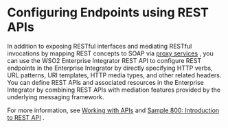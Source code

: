 # Configuring Endpoints using REST APIs

In addition to exposing RESTful interfaces and mediating RESTful
invocations by mapping REST concepts to SOAP via [proxy
services](https://docs.wso2.com/display/EI650/Using+REST+with+a+Proxy+Service)
, you can use the WSO2 Enterprise Integrator REST API to configure REST
endpoints in the Enterprise Integrator by directly specifying HTTP
verbs, URL patterns, URI templates, HTTP media types, and other related
headers. You can define REST APIs and associated resources in the
Enterprise Integrator by combining REST APIs with mediation features
provided by the underlying messaging framework.

For more information, see [Working with
APIs](https://docs.wso2.com/display/EI650/Working+with+APIs) and [Sample
800: Introduction to REST
API](https://docs.wso2.com/display/EI610/Sample+800%3A+Introduction+to+REST+API)
.
